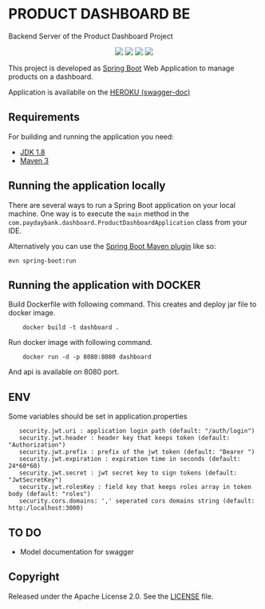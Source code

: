 # PRODUCT DASHBOARD BE
Backend Server of the Product Dashboard Project

<p align="center">
    <a alt="Java">
        <img src="https://img.shields.io/badge/Java-v1.8-orange.svg" />
    </a>
    <a alt="Spring Boot">
        <img src="https://img.shields.io/badge/Spring%20Boot-v2.1.3-brightgreen.svg" />
    </a>
    <a alt="Dependencies">
        <img src="https://img.shields.io/badge/dependencies-up%20to%20date-brightgreen.svg" />
    </a>
    <a alt="License">
        <img src="https://img.shields.io/badge/License-Apache%202.0-blue.svg" />
    </a>
</p>

This project is developed as [Spring Boot](http://projects.spring.io/spring-boot/) Web Application to manage products on a dashboard.   

Application is availablle on the [HEROKU (swagger-doc)](https://product-dashboard-be.herokuapp.com/swagger-ui.html)

 
## Requirements

For building and running the application you need:

- [JDK 1.8](http://www.oracle.com/technetwork/java/javase/downloads/jdk8-downloads-2133151.html)
- [Maven 3](https://maven.apache.org)

## Running the application locally

There are several ways to run a Spring Boot application on your local machine. One way is to execute the `main` method in the `com.paydaybank.dashboard.ProductDashboardApplication` class from your IDE.

Alternatively you can use the [Spring Boot Maven plugin](https://docs.spring.io/spring-boot/docs/current/reference/html/build-tool-plugins-maven-plugin.html) like so:

```shell
mvn spring-boot:run
```

## Running the application with DOCKER

Build Dockerfile with following command. This creates and deploy jar file to docker image.
```
    docker build -t dashboard .
```
Run docker image with following command.
```
    docker run -d -p 8080:8080 dashboard
```

And api is available on 8080 port.

## ENV 
Some variables should be set in application.properties
 ```application.properties
    security.jwt.uri : application login path (default: "/auth/login")
    security.jwt.header : header key that keeps token (default: "Authorization")
    security.jwt.prefix : prefix of the jwt token (default: "Bearer ")
    security.jwt.expiration : expiration time in seconds (default: 24*60*60)
    security.jwt.secret : jwt secret key to sign tokens (default: "JwtSecretKey")
    security.jwt.rolesKey : field key that keeps roles array in token body (default: "roles")
    security.cors.domains: ',' seperated cors domains string (default: http:/localhost:3000)   
```

## TO DO  
- Model documentation for swagger  

## Copyright

Released under the Apache License 2.0. See the [LICENSE](https://github.com/codecentric/springboot-sample-app/blob/master/LICENSE) file.